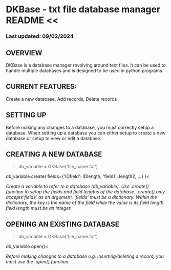 # DKBase - txt file database manager README <<
### Last updated: 09/02/2024

## OVERVIEW 
DKBase is a database manager revolving around text files.
It can be used to handle multiple databases and is designed 
to be used in python programs.

## CURRENT FEATURES:

Create a new database, Add records, Delete records

## SETTING UP
Before making any changes to a database, you must correctly setup a database.
When setting up a database you can either setup to create a new database or
setup to view or edit a database.

## CREATING A NEW DATABASE
>db_variable = DKBase('file_name.txt')

db_variable.create(
	fields={'IDfield': IDlength, 'field1': length2, ...}
	)<


_Create a variable to refer to a database (db_variable).
Use .create() function to setup the fields and field lengths of the database.
.create() only accepts'fields' as an argument.
'fields' must be a dictionary.
Within the dictionary, the key is the name of the field while the value is 
its field length. 
field length must be an integer._


## OPENING AN EXISTING DATABASE
>db_variable = DKBase('file_name.txt')

db_variable.open()<



_Before making changes to a database e.g. inserting/deleting a record, you must use the .open() function._
